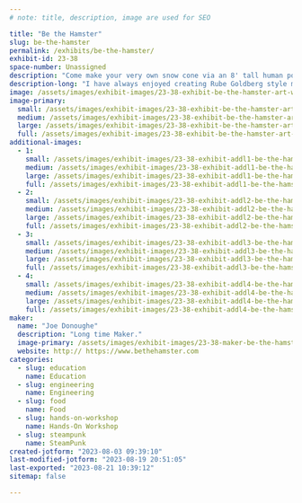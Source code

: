 ```yaml
---
# note: title, description, image are used for SEO

title: "Be the Hamster"
slug: be-the-hamster
permalink: /exhibits/be-the-hamster/
exhibit-id: 23-38
space-number: Unassigned
description: "Come make your very own snow cone via an 8' tall human powered hamster wheel. Totally off the grid."
description-long: "I have always enjoyed creating Rube Goldberg style machines.  Most of my ideas come to me gradually, piece by piece with inspiration drawn from a variety of sources.  When I am trying to create something awesome, I believe that it should look good, sound good, and taste good. I also believe that whatever I dream up, must get kids and adults interested by incorporating Science, Engineering, and Math in a way that is practical and engaging.  Sometimes I have a desired outcome and work backwards by designing a machine that will make that product.  Other times, I decide to start building something without yet knowing what the final product will be.  This is the process that led to the Human Powered Frozen Beverage Machine"
image: /assets/images/exhibit-images/23-38-exhibit-be-the-hamster-art-work-ice-age-large.jpg
image-primary: 
  small: /assets/images/exhibit-images/23-38-exhibit-be-the-hamster-art-work-ice-age-small.jpg
  medium: /assets/images/exhibit-images/23-38-exhibit-be-the-hamster-art-work-ice-age-medium.jpg
  large: /assets/images/exhibit-images/23-38-exhibit-be-the-hamster-art-work-ice-age-large.jpg
  full: /assets/images/exhibit-images/23-38-exhibit-be-the-hamster-art-work-ice-age-full.jpg
additional-images: 
  - 1:
    small: /assets/images/exhibit-images/23-38-exhibit-addl1-be-the-hamster-ariel-view-small.jpg
    medium: /assets/images/exhibit-images/23-38-exhibit-addl1-be-the-hamster-ariel-view-medium.jpg
    large: /assets/images/exhibit-images/23-38-exhibit-addl1-be-the-hamster-ariel-view-large.jpg
    full: /assets/images/exhibit-images/23-38-exhibit-addl1-be-the-hamster-ariel-view-full.jpg
  - 2:
    small: /assets/images/exhibit-images/23-38-exhibit-addl2-be-the-hamster-child-in-wheel-small.jpg
    medium: /assets/images/exhibit-images/23-38-exhibit-addl2-be-the-hamster-child-in-wheel-medium.jpg
    large: /assets/images/exhibit-images/23-38-exhibit-addl2-be-the-hamster-child-in-wheel-large.jpg
    full: /assets/images/exhibit-images/23-38-exhibit-addl2-be-the-hamster-child-in-wheel-full.jpg
  - 3:
    small: /assets/images/exhibit-images/23-38-exhibit-addl3-be-the-hamster-minion-small.jpg
    medium: /assets/images/exhibit-images/23-38-exhibit-addl3-be-the-hamster-minion-medium.jpg
    large: /assets/images/exhibit-images/23-38-exhibit-addl3-be-the-hamster-minion-large.jpg
    full: /assets/images/exhibit-images/23-38-exhibit-addl3-be-the-hamster-minion-full.jpg
  - 4:
    small: /assets/images/exhibit-images/23-38-exhibit-addl4-be-the-hamster-wheel-5-4-at-orlando-art-event-small.jpg
    medium: /assets/images/exhibit-images/23-38-exhibit-addl4-be-the-hamster-wheel-5-4-at-orlando-art-event-medium.jpg
    large: /assets/images/exhibit-images/23-38-exhibit-addl4-be-the-hamster-wheel-5-4-at-orlando-art-event-large.jpg
    full: /assets/images/exhibit-images/23-38-exhibit-addl4-be-the-hamster-wheel-5-4-at-orlando-art-event-full.jpg
maker: 
  name: "Joe Donoughe"
  description: "Long time Maker."
  image-primary: /assets/images/exhibit-images/23-38-maker-be-the-hamster-stem-hamster-medium.jpg
  website: http:// https://www.bethehamster.com
categories: 
  - slug: education
    name: Education
  - slug: engineering
    name: Engineering
  - slug: food
    name: Food
  - slug: hands-on-workshop
    name: Hands-On Workshop
  - slug: steampunk
    name: SteamPunk
created-jotform: "2023-08-03 09:39:10"
last-modified-jotform: "2023-08-19 20:51:05"
last-exported: "2023-08-21 10:39:12"
sitemap: false

---
```

